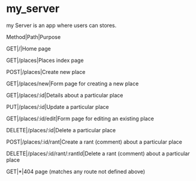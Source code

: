 # my_server

my Server is an app where users can stores.

Method|Path|Purpose

GET|/|Home page

GET|/places|Places index page

POST|/places|Create new place

GET|/places/new|Form page for creating a new place

GET|/places/:id|Details about a particular place

PUT|/places/:id|Update a particular place

GET|/places/:id/edit|Form page for editing an existing place

DELETE|/places/:id|Delete a particular place

POST|/places/:id/rant|Create a rant (comment) about a particular place

DELETE|/places/:id/rant/:rantId|Delete a rant (comment) about a particular place

GET|*|404 page (matches any route not defined above)


